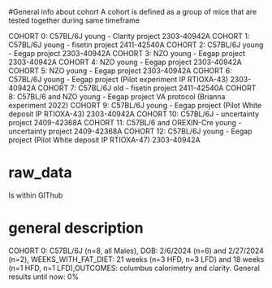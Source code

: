 #General info about cohort
A cohort is defined as a group of mice that are tested together during same timeframe

COHORT 0: C57BL/6J young - Clarity project 2303-40942A
COHORT 1: C57BL/6J young - fisetin project 2411-42540A
COHORT 2: C57BL/6J young - Eegap project 2303-40942A
COHORT 3: NZO young - Eegap project 2303-40942A
COHORT 4: NZO young - Eegap project 2303-40942A
COHORT 5: NZO young - Eegap project 2303-40942A
COHORT 6: C57BL/6J young - Eegap project (Pilot experiment IP RTIOXA-43) 2303-40942A
COHORT 7: C57BL/6J old -  fisetin project 2411-42540A
COHORT 8: C57BL/6 and NZO young -  Eegap project VA protocol (Brianna experiment 2022)
COHORT 9: C57BL/6J young - Eegap project (Pilot White deposit IP RTIOXA-43) 2303-40942A
COHORT 10: C57BL/6J - uncertainty project 2409-42368A
COHORT 11: C57BL/6 and OREXIN-Cre young - uncertainty project 2409-42368A
COHORT 12: C57BL/6J young - Eegap project (Pilot White deposit IP RTIOXA-47) 2303-40942A

# raw_data
Is within GIThub 

# general description

COHORT 0: C57BL/6J (n=8, all Males), DOB: 2/6/2024 (n=6) and 2/27/2024 (n=2), WEEKS_WITH_FAT_DIET: 21 weeks (n=3 HFD, n=3 LFD) and 18 weeks (n=1 HFD, n=1 LFD),OUTCOMES: columbus calorimetry and clarity.
General results until now: 0%


